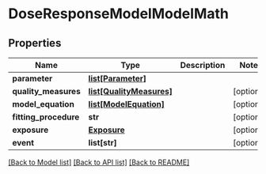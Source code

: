 # DoseResponseModelModelMath

## Properties
Name | Type | Description | Notes
------------ | ------------- | ------------- | -------------
**parameter** | [**list[Parameter]**](Parameter.md) |  | 
**quality_measures** | [**list[QualityMeasures]**](QualityMeasures.md) |  | [optional] 
**model_equation** | [**list[ModelEquation]**](ModelEquation.md) |  | [optional] 
**fitting_procedure** | **str** |  | [optional] 
**exposure** | [**Exposure**](Exposure.md) |  | [optional] 
**event** | **list[str]** |  | [optional] 

[[Back to Model list]](../README.md#documentation-for-models) [[Back to API list]](../README.md#documentation-for-api-endpoints) [[Back to README]](../README.md)

